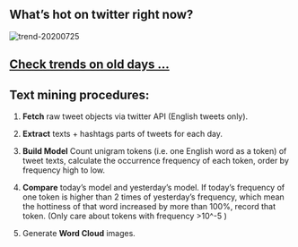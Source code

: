 ## What’s hot on twitter right now?

![trend-20200725][wordcloud]

[wordcloud]: https://raw.githubusercontent.com/xdqc/tweet-trend-everyday/master/word-cloud/trend-20200725.png?token=AF5V4P7ADR6KQBZ4CEDTNIK6AXRMU "trend-20200725"

## [Check trends on old days ...](https://github.com/xdqc/tweet-trend-everyday/tree/master/word-cloud)

## Text mining procedures:

1. **Fetch** raw tweet objects via twitter API (English tweets only).

2. **Extract** texts + hashtags parts of tweets for each day.

3. **Build Model** Count unigram tokens (i.e. one English word as a token) of tweet texts, calculate the occurrence frequency of each token, order by frequency high to low.

4. **Compare** today’s model and yesterday’s model. If today’s frequency of one token is higher than 2 times of yesterday’s frequency, which mean the hottiness of that word increased by more than 100%, record that token. (Only care about tokens with frequency >10^-5 )

5. Generate **Word Cloud** images.
